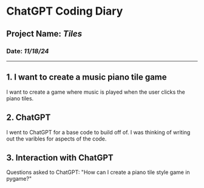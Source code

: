 # ChatGPT Coding Diary

## Project Name: _Tiles_
### Date: _11/18/24_

---

## 1. **I want to create a music piano tile game**
I want to create a game where music is played when the user clicks the piano tiles.
## 2. **ChatGPT**
I went to ChatGPT for a base code to build off of. I was thinking of writing out the varibles for aspects of the code.
## 3. **Interaction with ChatGPT**
Questions asked to ChatGPT:
"How can I create a piano tile style game in pygame?"

